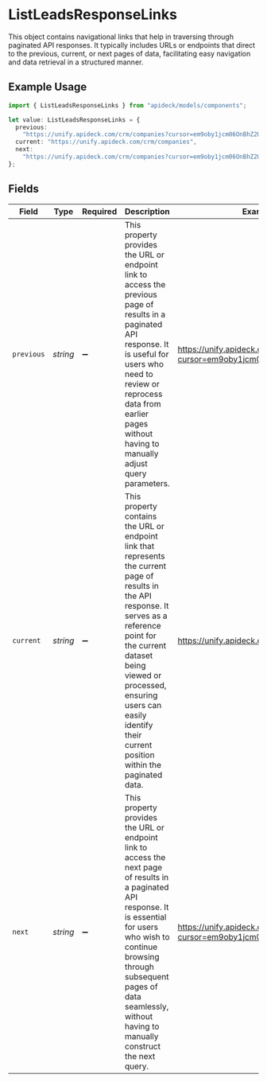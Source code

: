 # ListLeadsResponseLinks

This object contains navigational links that help in traversing through paginated API responses. It typically includes URLs or endpoints that direct to the previous, current, or next pages of data, facilitating easy navigation and data retrieval in a structured manner.

## Example Usage

```typescript
import { ListLeadsResponseLinks } from "apideck/models/components";

let value: ListLeadsResponseLinks = {
  previous:
    "https://unify.apideck.com/crm/companies?cursor=em9oby1jcm06OnBhZ2U6OjE%3D",
  current: "https://unify.apideck.com/crm/companies",
  next:
    "https://unify.apideck.com/crm/companies?cursor=em9oby1jcm06OnBhZ2U6OjM",
};
```

## Fields

| Field                                                                                                                                                                                                                                                                                   | Type                                                                                                                                                                                                                                                                                    | Required                                                                                                                                                                                                                                                                                | Description                                                                                                                                                                                                                                                                             | Example                                                                                                                                                                                                                                                                                 |
| --------------------------------------------------------------------------------------------------------------------------------------------------------------------------------------------------------------------------------------------------------------------------------------- | --------------------------------------------------------------------------------------------------------------------------------------------------------------------------------------------------------------------------------------------------------------------------------------- | --------------------------------------------------------------------------------------------------------------------------------------------------------------------------------------------------------------------------------------------------------------------------------------- | --------------------------------------------------------------------------------------------------------------------------------------------------------------------------------------------------------------------------------------------------------------------------------------- | --------------------------------------------------------------------------------------------------------------------------------------------------------------------------------------------------------------------------------------------------------------------------------------- |
| `previous`                                                                                                                                                                                                                                                                              | *string*                                                                                                                                                                                                                                                                                | :heavy_minus_sign:                                                                                                                                                                                                                                                                      | This property provides the URL or endpoint link to access the previous page of results in a paginated API response. It is useful for users who need to review or reprocess data from earlier pages without having to manually adjust query parameters.                                  | https://unify.apideck.com/crm/companies?cursor=em9oby1jcm06OnBhZ2U6OjE%3D                                                                                                                                                                                                               |
| `current`                                                                                                                                                                                                                                                                               | *string*                                                                                                                                                                                                                                                                                | :heavy_minus_sign:                                                                                                                                                                                                                                                                      | This property contains the URL or endpoint link that represents the current page of results in the API response. It serves as a reference point for the current dataset being viewed or processed, ensuring users can easily identify their current position within the paginated data. | https://unify.apideck.com/crm/companies                                                                                                                                                                                                                                                 |
| `next`                                                                                                                                                                                                                                                                                  | *string*                                                                                                                                                                                                                                                                                | :heavy_minus_sign:                                                                                                                                                                                                                                                                      | This property provides the URL or endpoint link to access the next page of results in a paginated API response. It is essential for users who wish to continue browsing through subsequent pages of data seamlessly, without having to manually construct the next query.               | https://unify.apideck.com/crm/companies?cursor=em9oby1jcm06OnBhZ2U6OjM                                                                                                                                                                                                                  |